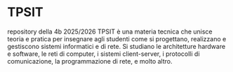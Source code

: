 # TPSIT
repository della 4b 2025/2026
TPSIT è una materia tecnica che unisce teoria e pratica per insegnare agli studenti come si progettano, realizzano e gestiscono sistemi informatici e di rete. Si studiano le architetture hardware e software, le reti di computer, i sistemi client-server, i protocolli di comunicazione, la programmazione di rete, e molto altro.
